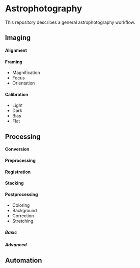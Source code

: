 # Astrophotography

This repository describes a general astrophotography workflow.

## Imaging

#### Alignment

#### Framing

- Magnification
- Focus
- Orientation

#### Calibration

- Light
- Dark
- Bias
- Flat

## Processing

#### Conversion

#### Preprocessing

#### Registration

#### Stacking

#### Postprocessing

- Coloring
- Background
- Correction
- Stretching

##### Basic
##### Advanced

## Automation
